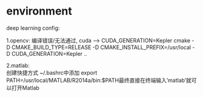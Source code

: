 # environment


deep learning config:

1.opencv: 
  编译错误/无法通过, cuda --> CUDA_GENERATION=Kepler
  cmake -D CMAKE_BUILD_TYPE=RELEASE -D CMAKE_INSTALL_PREFIX=/usr/local -D CUDA_GENERATION=Kepler ..

2.matlab:  
  创建快捷方式
  ~/.bashrc中添加 export PATH=/usr/local/MATLAB/R2014a/bin:$PATH最终直接在终端输入’matlab’就可以打开Matlab

